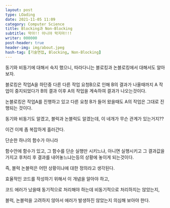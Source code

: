 ```yaml
---
layout: post
type: LOading
date: 2021-11-05 11:09
category: Computer Science
title: Blocking과 Non-Blocking
subtitle: 막아!! 아니야 막지마!!!
writer: 000000
post-header: true
header-img: img/about.jpeg
hash-tag: [기술면접, Blocking, Non-Blocking]
---
```




동기와 비동기에 대해서 숙지 했으니, 따라다니는 블로킹과 논블로킹에서 대해서도 알아보자.

블로킹은 작업A을 하던중 다른 다른 작업 요청B으로 인해 B의 결과가 나올때까지 A 작업이 중지되었다가 B의 결과 이후 A의 작업을 계속하여 결과가 나오는것이다.

논블로킹은 작업A를 진행하고 있고 다른 요청 B가 들어 왔을때도 A의 작업은 그대로 진행되는 것이다.

동기와 비동기도 알겠고, 블럭과 논블럭도 알겠는데, 이 네개가 무슨 관계가 있는거지??

이건 이제 좀 복잡하게 흘러간다.

단순한 하나의 함수가 아니라

함수안에 함수가 있고, 그 함수를 단순 실행만 시키느냐, 아니면 실행시키고 그 결과값을 가지고 후처리 후 결과를 내어놓느냐는등의 상황에 놓이게 되는것이다.

즉, 블럭 논블럭은 어떤 상황이냐에 대한 정의라고 생각된다.

효율적인 코드를 작성하기 위해서 이 개념을 알아야 하고,

코드 에러가 났을때 동기적으로 처리해야 하는데 비동기적으로 처리하지는 않았는지,

블럭, 논블럭을 고려하지 않아서 에러가 발생하진 않았는지 의심해 보아야 한다.
